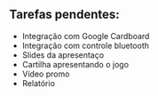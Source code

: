 ## Tarefas pendentes:
 - Integração com Google Cardboard
 - Integração com controle bluetooth
 - Slides da apresentaço
 - Cartilha apresentando o jogo
 - Vídeo promo
 - Relatório
